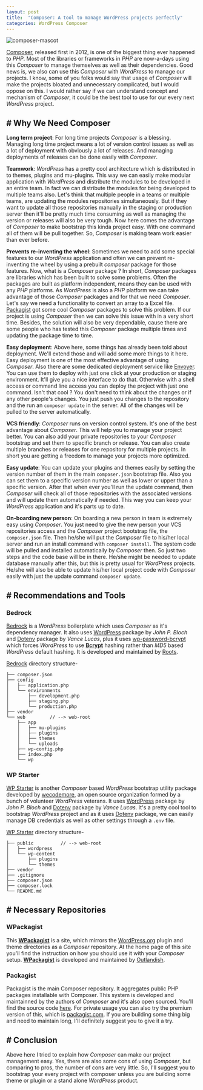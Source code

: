```yaml
---
layout: post
title:  "Composer: A tool to manage WordPress projects perfectly"
categories: WordPress Composer
---
```

![composer-mascot](https://getcomposer.org/img/logo-composer-transparent5.png?style=center-image)

[Composer](https://getcomposer.org/), released first in 2012, is one of the biggest thing ever happened to *PHP*. Most of the libraries or frameworks in *PHP* are now-a-days using this *Composer* to manage themselves as well as their dependencies. Good news is, we also can use this *Composer* with *WordPress* to manage our projects. I know, some of you folks would say that usage of *Composer* will make the projects bloated and unnecessary complicated, but I would oppose on this. I would rather say if we can understand concept and mechanism of *Composer*, it could be the best tool to use for our every next *WordPress* project.

## \# Why We Need Composer

**Long term project**: For long time projects *Composer* is a blessing. Managing long time project means a lot of version control issues as well as a lot of deployment with obviously a lot of releases. And managing deployments of releases can be done easily with *Composer*.

**Teamwork**: *WordPress* has a pretty cool architecture which is distributed in to themes, plugins and mu-plugins. This way we can easily make modular application with *WordPress* and distribute the modules to be developed in an entire team. In fact we can distribute the modules for being developed to multiple teams also. Let's think that multiple people in a teams or multiple teams, are updating the modules repositories simultaneously. But if they want to update all those repositories manually in the staging or production server then it'll be pretty much time consuming as well as managing the version or releases will also be very tough. Now here comes the advantage of *Composer* to make bootstrap this kinda project easy. With one command all of them will be pull together. So, *Composer* is making team work easier than ever before.

**Prevents re-inventing the wheel**: Sometimes we need to add some special features to our *WordPress* application and often we can prevent re-inventing the wheel by using a prebuilt *composer* package for those features. Now, what is a *Composer* package ? In short, *Composer* packages are libraries which has been built to solve some problems. Often the packages are built as platform independent, means they can be used with any *PHP* platforms. As *WordPress* is also a *PHP* platform we can take advantage of those *Composer* packages and for that we need *Composer*. Let's say we need a functionality to convert an array to a Excel file. [Packagist](http://packagist.org/) got some cool *Composer* packages to solve this problem. If our project is using *Composer* then we can solve this issue with in a very short time. Besides, the solution will also be very dependable, cause there are some people who has tested this *Composer* package multiple times and updating the package time to time.

**Easy deployment**: Above here, some things has already been told about deployment. We'll extend those and will add some more things to it here. Easy deployment is one of the most effective advantage of using *Composer*. Also there are some dedicated deployment service like [Envoyer](https://envoyer.io/). You can use them to deploy with just one click at your production or staging environment. It'll give you a nice interface to do that. Otherwise with a shell access or command line access you can deploy the project with just one command. Isn't that cool ? You don't need to think about the changes or if any other people's changes. You just push you changes to the repository and the run an `composer update` in the server. All of the changes will be pulled to the server automatically. 

**VCS friendly**: *Composer* runs on version control system. It's one of the best advantage about *Composer*. This will help you to manage your project better. You can also add your private repositories to your *Composer* bootstrap and set them to specific branch or release. You can also create multiple branches or releases for one repository for multiple projects. In short you are getting a freedom to manage your projects more optimized.

**Easy update**: You can update your plugins and themes easily by setting the version number of them in the main `composer.json` bootstrap file. Also you can set them to a specific version number as well as lower or upper than a specific version. After that when ever you'll run the update command, then *Composer* will check all of those repositories with the associated versions and will update them automatically if needed. This way you can keep your *WordPress* application and it's parts up to date.

**On-boarding new person**: On boarding a new person in team is extremely easy using *Composer*. You just need to give the new person your VCS repositories access and the *Composer* project bootstrap file, the `composer.json` file. Then he/she will put the *Composer* file to his/her local server and run an install command with `composer install`. The system code will be pulled and installed automatically by *Composer* then. So just two steps and the code base will be in there. He/she might be needed to update database manually after this, but this is pretty usual for *WordPress* projects. He/she will also be able to update his/her local project code with *Composer* easily with just the update command `composer update`.

## \# Recommendations and Tools

### **Bedrock**
[Bedrock](https://roots.io/bedrock/) is a *WordPress* boilerplate which uses *Composer* as it's dependency manager. It also uses [WordPress](https://github.com/johnpbloch/wordpress) package by *John P. Bloch* and [Dotenv](https://github.com/vlucas/phpdotenv) package by *Vance Lucas*, plus it uses [wp-password-bcrypt](https://github.com/roots/wp-password-bcrypt) which forces *WordPress* to use [**Bcrypt**](https://en.wikipedia.org/wiki/Bcrypt) hashing rather than *MD5* based *WordPress* default hashing. It is developed and maintained by [Roots](https://roots.io/).

[Bedrock](https://roots.io/bedrock/) directory structure-

```
├── composer.json
├── config
│   ├── application.php
│   └── environments
│       ├── development.php
│       ├── staging.php
│       └── production.php
├── vendor
└── web         // --> web-root
    ├── app
    │   ├── mu-plugins
    │   ├── plugins
    │   ├── themes
    │   └── uploads
    ├── wp-config.php
    ├── index.php
    └── wp
```


### **WP Starter**
[WP Starter](http://wecodemore.github.io/wpstarter/) is another *Composer* based *WordPress* bootstrap utility package developed by  [wecodemore](https://github.com/wecodemore), an open source organization formed by a bunch of volunteer *WordPress* veterans. It uses [WordPress](https://github.com/johnpbloch/wordpress) package by *John P. Bloch* and [Dotenv](https://github.com/vlucas/phpdotenv) package by *Vance Lucas*. It's a pretty cool tool to bootstrap *WordPress* project and as it uses [Dotenv](https://github.com/vlucas/phpdotenv) package, we can easily manage DB credentials as well as other settings through a `.env` file. 

[WP Starter](http://wecodemore.github.io/wpstarter/) directory structure-

```
├── public          // --> web-root
│   ├── wordpress
│   └── wp-content
│       ├── plugins
│       └── themes
├── vendor
├── .gitignore
├── composer.json
├── composer.lock
└── README.md
```

## \# Necessary Repositories

### **WPackagist**
This [**WPackagist**](https://wpackagist.org/) is a site, which mirrors the [WordPress.org](https://wordpress.org/) plugin and theme directories as a *Composer* repository. At the home page of this site you'll find the instruction on how you should use it with your *Composer* setup. [**WPackagist**](https://wpackagist.org/) is developed and maintained by [Outlandish](https://outlandish.com/).

### **Packagist**
Packagist is the main Composer repository. It aggregates public PHP packages installable with Composer. This system is developed and maintainned by the authors of *Composer* and it's also open sourced. You'll find the source code [here](https://github.com/composer/packagist). For private usage you can also try the premium version of this, which is [packagist.com](https://packagist.com/). If you are building some thing big and need to maintain long, I'll definitely suggest you to give it a try.

## \# Conclusion

Above here I tried to explain how *Composer* can make our project management easy. Yes, there are also some cons of using *Composer*, but comparing to pros, the number of cons are very little. So, I'll suggest you to bootstrap your every project with composer unless you are building some theme or plugin or a stand alone *WordPress* product.